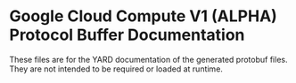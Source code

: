 # Google Cloud Compute V1 (ALPHA) Protocol Buffer Documentation

These files are for the YARD documentation of the generated protobuf files.
They are not intended to be required or loaded at runtime.
